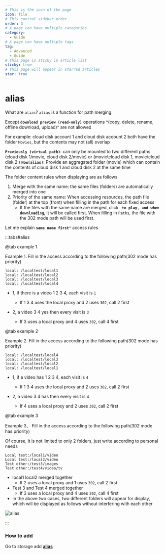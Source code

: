 ```yaml
---
# This is the icon of the page
icon: file
# This control sidebar order
order: 3
# A page can have multiple categories
category:
  - Guide
# A page can have multiple tags
tag:
  - Advanced
  - Guide
# this page is sticky in article list
sticky: true
# this page will appear in starred articles
star: true
---
```


# alias

What are `alias`?    `alias` is a function for path merging

Except **`download preview (read-only)`** operations ^(copy, delete, rename, offline download, upload)^ are not allowed

For example: cloud disk account 1 and cloud disk account 2 both have the folder `Movies`, but the contents may not (all) overlap

**`Previously (virtual path)`**: can only be mounted to two different paths (cloud disk 1/movie, cloud disk 2/movie) or (movie\cloud disk 1, movie\cloud disk 2 )
**`Now(alias)`**: Provide an aggregated folder (movie) which can contain the contents of cloud disk 1 and cloud disk 2 at the same time



The folder content rules when displaying are as follows
1. Merge with the same name: the same files (folders) are automatically merged into one
2. Priority of the same name: When accessing resources, the path file (folder) at the top (front) when filling in the path for each fixed access
   - If the files with the same name are merged, click **` to play, and when downloading`**, it will be called first. When filling in `Paths`, the file with the 302 mode path will be used first.



Let me explain **`same name first²`** access rules


:::tabs#alias

@tab example 1

Example 1. Fill in the access according to the following path(302 mode has priority)

```
local: /localtest/local1
local: /localtest/local2
local: /localtest/local3
local: /localtest/local4
```

- 1, if there is a video 1 2 3 4, each visit is `1`
  - If 1 3 4 uses the local proxy and 2 uses `302`, call 2 first

- 2, a video 3 4 yes then every visit is `3`
  - If 3 uses a local proxy and 4 uses `302`, call 4 first


@tab example 2

Example 2. Fill in the access according to the following path(302 mode has priority)

```
local: /localtest/local4
local: /localtest/local3
local: /localtest/local2
local: /localtest/local1
```

- 1, if a video has 1 2 3 4, each visit is `4`
  - If 1 3 4 uses the local proxy and 2 uses `302`, call 2 first

- 2, a video 3 4 has then every visit is `4`
  - If 4 uses a local proxy and 2 uses `302`, call 2 first

@tab example 3

Example 3、 Fill in the access according to the following path(302 mode has priority)

Of course, it is not limited to only 2 folders, just write according to personal needs

```
Local test:/local1/video
Local test:/local2/video
Test other:/test3/images
Test other:/test4/video/tv
```

- local1 local2 merged together
  - If 2 uses a local proxy and 1 uses `302`, call 2 first
- Test 3 and Test 4 merged together
   - If 3 uses a local proxy and 4 uses `302`, call 4 first
- In the above two cases, two different folders will appear for display, which will be displayed as follows without interfering with each other

![alias](/img/drivers/alias/alias-3.png)

:::


### How to add

Go to storage add [**alias**](../drivers/alias.md)